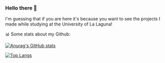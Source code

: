### Hello there 👋

I'm guessing that if you are here it's because you want to see the projects I made while studying at the University of La Laguna!

📊 Some stats about my Github:

[![Anurag's GitHub stats](https://github-readme-stats.vercel.app/api?username=Daniel-del-Castillo&theme=tokyonight&hide=stars&show_icons=true)](https://github.com/anuraghazra/github-readme-stats)

[![Top Langs](https://github-readme-stats.vercel.app/api/top-langs/?username=Daniel-del-Castillo&layout=compact&langs_count=10&hide=GLSL&theme=tokyonight)](https://github.com/anuraghazra/github-readme-stats)

